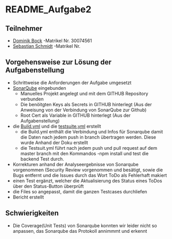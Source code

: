 # README_Aufgabe2

## Teilnehmer
   - [Dominik Bock](https://github.com/DoBo91)          -Matrikel Nr. 30074561
   - [Sebastian Schmidt](https://github.com/DrDigits)   -Matrikel Nr.


## Vorgehensweise zur Lösung der Aufgabenstellung


   - Schrittweise die Anforderungen der Aufgabe umgesetzt
   - [SonarQube](https://hopper.fh-swf.de/sonarqube/dashboard?id=todo_DoBo_SeSch) eingebunden
        - Manuelles Projekt angelegt und mit dem GITHUB Repository verbunden
        - Die benöitgten Keys als Secrets in GITHUB hinterlegt (Aus der Anweisung von der Verbindung von SonarQube zur Github)
        - Root Cert als Variable in GITHUB hinterlegt (Aus der Aufgabenstellung)
   - die [Build.yml](./github/workflows/build.yml) und die [testsuite.yml](./github/workflows/testsuite.yml) erstellt
        - die Build.yml enthält die Verbindung und Infos für Sonarqube damit die Daten nach jedem push in branch übertragen werden. Diese wurde Anhand der Doku erstellt
        - die Testsuit.yml führt nach jedem push und pull request auf dem master branch mit den Kommandos -npm install und test die backend Test durch. 
   - Korrekturen anhand der Analyseergebnisse von Sonarqube vorgenommen (Security Review vorgenommen und besätigt, sowie die Bugs entfernt und die Issues durch das Wort ToDo als Fehlerhaft makiert
   - einen Test ergänzt, welcher die Aktualisierung des Status eines ToDos über den Status-Button überprüft
   - die Files so angepasst, damit die ganzen Testcases durchliefen
   - Bericht erstellt

## Schwierigkeiten

  - Die Coverage(Unit Tests) von Sonarqube konnten wir leider nicht so anpassen, das Sonarqube das Protokoll annimmmt und erkennt
